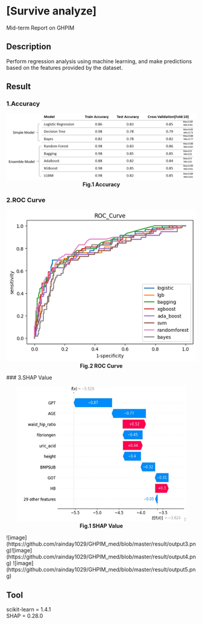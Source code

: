 # [Survive analyze]
Mid-term Report on GHPIM

## Description
Perform regression analysis using machine learning, and make predictions based on the features provided by the dataset.

## Result
### 1.Accuracy
<p align="center">
  <img src="https://github.com/rainday1029/GHPIM_med/blob/master/result/output2.png" alt="Fig.1 Accuracy">
  <br> <strong>  Fig.1 Accuracy</strong>
</p>

### 2.ROC Curve
<p align="center">
  <img src="https://github.com/rainday1029/GHPIM_med/blob/master/result/output.png" alt="Fig.2 ROC Curve">
  <br> <strong>  Fig.2 ROC Curve</strong>
</p>
### 3.SHAP Value
<p align="center">
  <img src="https://github.com/rainday1029/GHPIM_med/blob/master/result/output3.png" width="450" height="360" alt="Fig.1 SHAP Value">
  <br> <strong>  Fig.1 SHAP Value</strong>
</p>
![image](https://github.com/rainday1029/GHPIM_med/blob/master/result/output3.png)![image](https://github.com/rainday1029/GHPIM_med/blob/master/result/output4.png)
![image](https://github.com/rainday1029/GHPIM_med/blob/master/result/output5.png)

## Tool
scikit-learn = 1.4.1\
SHAP = 0.28.0
